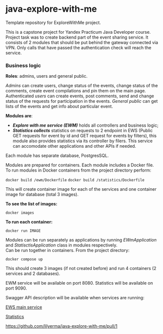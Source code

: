 # java-explore-with-me
Template repository for ExploreWithMe project.


This is a capstone project for Yandex Practicum Java Developer course.
Project task was to create backend part of the event sharing service.
It consists of 2 modules that should be put behind the gateway connected via VPN.
Only calls that have passed the authentication check will reach the service.

### Business logic

**Roles**: admins, users and general public.

*Admins* can create users, change status of the events, change status of the comments, create event compilations and pin them on the main page.
Authenticated *users* can create events, post comments, send and change status of the requests for participation in the events.
*General public* can get lists of the events and get info about particular event.

**Modules are**:

- ***Explore with me service (EWM)*** holds all controllers and business logic;
- ***Statistics collects*** statistics on requests to 2 endpoint in EWS (Public GET requests for event by id and GET request for events by filters), this module also provides statistics via its controller by filers. This service can accomodate other applications and other APIs if needed.

Each module has separate database, PostgresSQL.

Modules are prepared for containers. Each module includes a Docker file.
To run modules in Docker containers from the project directory perform:

`docker build /ewm/Dockerfile`
`docker build /statistics/Dockerfile`

This will create container image for each of the services and one container image for database (total 3 images).

**To see the list of images:**

`docker images`

**To run each container:**

`docker run IMAGE`

Modules can be run separately as applications by running *EWmApplication* and *StatisctisApplication* class in modules respectively.  
Can be run together in containers. From the project directory:

`docker compose up`

This should create 3 images (if not created before) and run 4 containers (2 services and 2 databases).

EWM service will be available on port 8080.
Statistics will be available on port 9090.

Swagger API description will be available when services are running:

[EWS main service]( http://localhost:8080/swagger-ui/index.html)

[Statistics](http://localhost:8080/swagger-ui/index.html)

https://github.com/lilyerma/java-explore-with-me/pull/1
